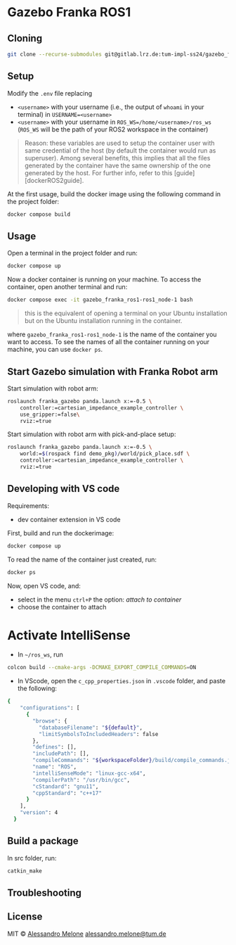 #  Gazebo Franka ROS1 

## Cloning
```sh
git clone --recurse-submodules git@gitlab.lrz.de:tum-impl-ss24/gazebo_franka_ros1.git
```


## Setup
Modify the `.env` file replacing
- `<username>` with your username (i.e., the output of `whoami` in your terminal) in `USERNAME=<username>`
- `<username>` with your username in `ROS_WS=/home/<username>/ros_ws` (`ROS_WS` will be the path of your ROS2 workspace in the container)

> Reason: these variables are used to setup the container user with same credential of the host (by default the container would run as superuser). Among several benefits, this implies that all the files generated by the container have the same ownership of the one generated by the host. For further info, refer to this [guide][dockerROS2guide].   

At the first usage, build the docker image using the following command in the project folder:
```sh
docker compose build
```

## Usage
Open a terminal in the project folder and run:
```sh
docker compose up
```
Now a docker container is running on your machine. To access the container, open another terminal and run:
```sh
docker compose exec -it gazebo_franka_ros1-ros1_node-1 bash
```
> this is the equivalent of opening a terminal on your Ubuntu installation but on the Ubuntu installation running in the container. 

where `gazebo_franka_ros1-ros1_node-1` is the name of the container you want to access. To see the names of all the container running on your machine, you can use `docker ps`.

## Start Gazebo simulation with Franka Robot arm
Start simulation with robot arm:
```sh
roslaunch franka_gazebo panda.launch x:=-0.5 \
    controller:=cartesian_impedance_example_controller \
    use_gripper:=false\
    rviz:=true
```
Start simulation with robot arm with pick-and-place setup:
```sh
roslaunch franka_gazebo panda.launch x:=-0.5 \
    world:=$(rospack find demo_pkg)/world/pick_place.sdf \
    controller:=cartesian_impedance_example_controller \
    rviz:=true
```
## Developing with VS code
Requirements:
- dev container extension in VS code

First, build and run the dockerimage:
```sh
docker compose up
```
To read the name of the container just created, run:
```sh
docker ps
```

Now, open VS code, and: 
- select in the menu `ctrl+P` the option:  _attach to container_
- choose the container to attach 

# Activate IntelliSense
- In `~/ros_ws`, run 
```sh
colcon build --cmake-args -DCMAKE_EXPORT_COMPILE_COMMANDS=ON
```
- In VScode, open the `c_cpp_properties.json` in `.vscode` folder, and paste the following:
```sh
{
    "configurations": [
      {
        "browse": {
          "databaseFilename": "${default}",
          "limitSymbolsToIncludedHeaders": false
        },
        "defines": [],
        "includePath": [],
        "compileCommands": "${workspaceFolder}/build/compile_commands.json",
        "name": "ROS",
        "intelliSenseMode": "linux-gcc-x64",
        "compilerPath": "/usr/bin/gcc",
        "cStandard": "gnu11",
        "cppStandard": "c++17"
      }
    ],
    "version": 4
  } 
```
## Build a package
In src folder, run:
```sh
catkin_make 
```
## Troubleshooting



## License

MIT © [Alessandro Melone](https://alessandromelone.github.io/) alessandro.melone@tum.de

[//]: # (These are reference links used in the body of this note and get stripped out when the markdown processor does its job. There is no need to format nicely because it shouldn't be seen. Thanks SO - http://stackoverflow.com/questions/4823468/store-comments-in-markdown-syntax)

   [git-repo-tinyfsm]: <https://github.com/joemccann/dillinger>

